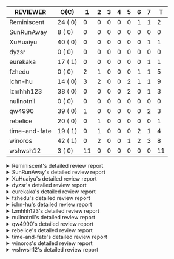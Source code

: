 |   REVIEWER    |  O(C)   | 1  | 2 | 3 | 4 | 5 | 6 | 7 | T  |
|---------------|---------|----|---|---|---|---|---|---|----|
| Reminiscent   | 24 ( 0) |  0 | 0 | 0 | 0 | 0 | 1 | 1 |  2 |
| SunRunAway    |  8 ( 0) |  0 | 0 | 0 | 0 | 0 | 0 | 0 |  0 |
| XuHuaiyu      | 40 ( 0) |  0 | 0 | 0 | 0 | 0 | 0 | 1 |  1 |
| dyzsr         |  0 ( 0) |  0 | 0 | 0 | 0 | 0 | 0 | 0 |  0 |
| eurekaka      | 17 ( 1) |  0 | 0 | 0 | 0 | 0 | 0 | 1 |  1 |
| fzhedu        |  0 ( 0) |  2 | 1 | 0 | 0 | 0 | 1 | 1 |  5 |
| ichn-hu       | 14 ( 0) |  3 | 2 | 0 | 0 | 2 | 1 | 1 |  9 |
| lzmhhh123     | 38 ( 0) |  0 | 0 | 0 | 0 | 2 | 0 | 1 |  3 |
| nullnotnil    |  0 ( 0) |  0 | 0 | 0 | 0 | 0 | 0 | 0 |  0 |
| qw4990        | 39 ( 0) |  1 | 0 | 0 | 0 | 0 | 0 | 2 |  3 |
| rebelice      | 20 ( 0) |  0 | 1 | 0 | 0 | 0 | 0 | 0 |  1 |
| time-and-fate | 19 ( 1) |  0 | 1 | 0 | 0 | 0 | 2 | 1 |  4 |
| winoros       | 42 ( 1) |  0 | 2 | 0 | 0 | 1 | 2 | 3 |  8 |
| wshwsh12      |  3 ( 0) | 11 | 0 | 0 | 0 | 0 | 0 | 0 | 11 |


<details> 
  <summary>Reminiscent's detailed review report</summary> 

## To Be Reviewed

|     REPO     |                                                                          PR                                                                           | C | LASTED |
|--------------|-------------------------------------------------------------------------------------------------------------------------------------------------------|---|--------|
| tidb/26261   | [util/ranger: fix wrong range calculation of prefix index when appending ranges to point ranges (#26066)](https://github.com/pingcap/tidb/pull/26261) |   | 47d22h |
| docs-cn/6948 | [spm: add description for baseline capture filter](https://github.com/pingcap/docs-cn/pull/6948)                                                      |   | 6d18h  |
| tidb/26474   | [planner: fix the unstable unit test TestTableFromMeta (#26463)](https://github.com/pingcap/tidb/pull/26474)                                          |   | 40d16h |
| tidb/26475   | [planner: fix the unstable unit test TestTableFromMeta (#26463)](https://github.com/pingcap/tidb/pull/26475)                                          |   | 40d16h |
| tidb/26476   | [planner: fix the unstable unit test TestTableFromMeta (#26463)](https://github.com/pingcap/tidb/pull/26476)                                          |   | 40d16h |
| tidb/26491   | [planner: fix the unstable test TestOrderedResultModeOnOtherOperators (#26481)](https://github.com/pingcap/tidb/pull/26491)                           |   | 39d23h |
| tidb/26492   | [planner: fix the unstable test TestOrderedResultModeOnOtherOperators (#26481)](https://github.com/pingcap/tidb/pull/26492)                           |   | 39d23h |
| tidb/26493   | [planner: fix the unstable test TestOrderedResultModeOnOtherOperators (#26481)](https://github.com/pingcap/tidb/pull/26493)                           |   | 39d23h |
| tidb/26498   | [planner: fix the unstable unit test `TestAnalyzeIncremental` (#26460)](https://github.com/pingcap/tidb/pull/26498)                                   |   | 39d20h |
| tidb/26499   | [planner: fix the unstable unit test `TestAnalyzeIncremental` (#26460)](https://github.com/pingcap/tidb/pull/26499)                                   |   | 39d20h |
| tidb/26501   | [planner: fix the unstable unit test `TestAnalyzeIncremental` (#26460)](https://github.com/pingcap/tidb/pull/26501)                                   |   | 39d20h |
| tidb/26503   | [planner: fix goroutine leak problem in some unit tests (#26500)](https://github.com/pingcap/tidb/pull/26503)                                         |   | 39d19h |
| tidb/26733   | [statistics: fix the fomula for checking outdated stats (#26728)](https://github.com/pingcap/tidb/pull/26733)                                         |   | 33d11h |
| tidb/26734   | [statistics: fix the fomula for checking outdated stats (#26728)](https://github.com/pingcap/tidb/pull/26734)                                         |   | 33d11h |
| tidb/26735   | [statistics: fix the fomula for checking outdated stats (#26728)](https://github.com/pingcap/tidb/pull/26735)                                         |   | 33d11h |
| tidb/26851   | [planner: fix the unstable test case TestAnalyzeIncremental (#26848)](https://github.com/pingcap/tidb/pull/26851)                                     |   | 28d15h |
| tidb/26852   | [planner: fix the unstable test case TestAnalyzeIncremental (#26848)](https://github.com/pingcap/tidb/pull/26852)                                     |   | 28d15h |
| tidb/26893   | [executor: fix several analyze related unstable tests (#26875)](https://github.com/pingcap/tidb/pull/26893)                                           |   | 27d18h |
| tidb/26911   | [planner: fix the issue that UnionScan returns wrong results in dynamic mode (#26876)](https://github.com/pingcap/tidb/pull/26911)                    |   | 26d23h |
| tidb/26912   | [planner: fix the issue that UnionScan returns wrong results in dynamic mode (#26876)](https://github.com/pingcap/tidb/pull/26912)                    |   | 26d22h |
| tidb/27636   | [planner, expression: avoid exprs with side effects in column pruning and agg pushdown (#27370)](https://github.com/pingcap/tidb/pull/27636)          |   | 4d17h  |
| tidb/27637   | [planner, expression: avoid exprs with side effects in column pruning and agg pushdown (#27370)](https://github.com/pingcap/tidb/pull/27637)          |   | 4d17h  |
| tidb/27638   | [planner, expression: avoid exprs with side effects in column pruning and agg pushdown (#27370)](https://github.com/pingcap/tidb/pull/27638)          |   | 4d17h  |
| tidb/27639   | [planner, expression: avoid exprs with side effects in column pruning and agg pushdown (#27370)](https://github.com/pingcap/tidb/pull/27639)          |   | 4d17h  |


## Reviewed in Last 7 Days

|    REPO    |                                                                 PR                                                                  | C | D |   R    |
|------------|-------------------------------------------------------------------------------------------------------------------------------------|---|---|--------|
| tidb/27370 | [planner, expression: avoid exprs with side effects in column pruning and agg pushdown](https://github.com/pingcap/tidb/pull/27370) |   | 6 | 7d3h   |
| tidb/27161 | [planner: correctly set StatsVersion of tablePlan in copTask](https://github.com/pingcap/tidb/pull/27161)                           |   | 7 | 12d17h |


</details> 


<details> 
  <summary>SunRunAway's detailed review report</summary> 

## To Be Reviewed

|    REPO    |                                                          PR                                                          | C | LASTED  |
|------------|----------------------------------------------------------------------------------------------------------------------|---|---------|
| tidb/19807 | [executor: parallel evaluation for hash aggregate distinct](https://github.com/pingcap/tidb/pull/19807)              |   | 361d11h |
| tidb/21834 | [planner: enhanced index range calculation plan](https://github.com/pingcap/tidb/pull/21834)                         |   | 258d18h |
| tidb/21956 | [planner/preprocessor: disallow into-outfile clause in some place](https://github.com/pingcap/tidb/pull/21956)       |   | 251d23h |
| tidb/25385 | [executor: global kill 32bits (local connID part)](https://github.com/pingcap/tidb/pull/25385)                       |   | 79d10h  |
| tidb/27528 | [executor: make `group_concat` function consider the collation (#27490)](https://github.com/pingcap/tidb/pull/27528) |   | 7d21h   |
| tidb/27529 | [executor: make `group_concat` function consider the collation (#27490)](https://github.com/pingcap/tidb/pull/27529) |   | 7d21h   |
| tidb/27530 | [executor: make `group_concat` function consider the collation (#27490)](https://github.com/pingcap/tidb/pull/27530) |   | 7d21h   |
| tidb/27622 | [sessionctx: Support global variable tidb_replica_read](https://github.com/pingcap/tidb/pull/27622)                  |   | 5d7h    |


## Reviewed in Last 7 Days

| REPO | PR | C | D | R |
|------|----|---|---|---|


</details> 


<details> 
  <summary>XuHuaiyu's detailed review report</summary> 

## To Be Reviewed

|     REPO     |                                                                                          PR                                                                                          | C | LASTED  |
|--------------|--------------------------------------------------------------------------------------------------------------------------------------------------------------------------------------|---|---------|
| docs-cn/5561 | [Add sql optimization-related docs to toc](https://github.com/pingcap/docs-cn/pull/5561)                                                                                             |   | 190d15h |
| docs-cn/6716 | [sysvar: add doc for tidb-restricted-read-only](https://github.com/pingcap/docs-cn/pull/6716)                                                                                        |   | 40d18h  |
| tidb/21401   | [expression: incompatibility with MySQL for ADDTIME()](https://github.com/pingcap/tidb/pull/21401)                                                                                   |   | 274d11h |
| docs-cn/6757 | [Remove two deprecated flags](https://github.com/pingcap/docs-cn/pull/6757)                                                                                                          |   | 33d19h  |
| tidb/26566   | [expression, executor: fix type infer for greatest/leastest(datetime) (#26533)](https://github.com/pingcap/tidb/pull/26566)                                                          |   | 36d17h  |
| tidb/26671   | [expression: Fix wrong charset and collation for case when function (#26663)](https://github.com/pingcap/tidb/pull/26671)                                                            |   | 35d11h  |
| tidb/26672   | [expression: Fix wrong charset and collation for case when function (#26663)](https://github.com/pingcap/tidb/pull/26672)                                                            |   | 35d11h  |
| tidb/26673   | [expression: Fix wrong charset and collation for case when function (#26663)](https://github.com/pingcap/tidb/pull/26673)                                                            |   | 35d10h  |
| tidb/26724   | [expression: fix float64 overflow check in plus/minus real function (#24179)](https://github.com/pingcap/tidb/pull/26724)                                                            |   | 33d19h  |
| tidb/26725   | [expression: fix float64 overflow check in plus/minus real function (#24179)](https://github.com/pingcap/tidb/pull/26725)                                                            |   | 33d19h  |
| tidb/26893   | [executor: fix several analyze related unstable tests (#26875)](https://github.com/pingcap/tidb/pull/26893)                                                                          |   | 27d18h  |
| tidb/26911   | [planner: fix the issue that UnionScan returns wrong results in dynamic mode (#26876)](https://github.com/pingcap/tidb/pull/26911)                                                   |   | 26d23h  |
| tidb/26912   | [planner: fix the issue that UnionScan returns wrong results in dynamic mode (#26876)](https://github.com/pingcap/tidb/pull/26912)                                                   |   | 26d22h  |
| tidb/26925   | [expression: Push down ADDDATE(), DATE_ADD() on String, Real types (#26441)](https://github.com/pingcap/tidb/pull/26925)                                                             |   | 26d18h  |
| tidb/26961   | [expression: Add missing pbcode for functions `InetAton/InetNtoa/Inet6Aton/Inet6Ntoa/IsIPv4/IsIPv4Compat/IsIPv4Mapped/IsIPv6`. (#26939)](https://github.com/pingcap/tidb/pull/26961) |   | 25d18h  |
| tidb/26995   | [expression/expression: add pushdown functions (#26786)](https://github.com/pingcap/tidb/pull/26995)                                                                                 |   | 23d12h  |
| tidb/27080   | [executor: change the time record way of IndexLookUp executor](https://github.com/pingcap/tidb/pull/27080)                                                                           |   | 21d15h  |
| tidb/27110   | [executor: fix unexpected behavior when casting invalid string to date (#26784)](https://github.com/pingcap/tidb/pull/27110)                                                         |   | 20d18h  |
| tidb/27112   | [executor: fix unexpected behavior when casting invalid string to date (#26784)](https://github.com/pingcap/tidb/pull/27112)                                                         |   | 20d18h  |
| tidb/27195   | [expression: do not derive filters containing null sensitive functions from outer join (#27067)](https://github.com/pingcap/tidb/pull/27195)                                         |   | 18d19h  |
| tidb/27258   | [planner: fix wrong selection push down when having above agg (#27021)](https://github.com/pingcap/tidb/pull/27258)                                                                  |   | 15d13h  |
| tidb/27282   | [planner: add missing column for Apply convert to Join (#27246)](https://github.com/pingcap/tidb/pull/27282)                                                                         |   | 14d22h  |
| tidb/27283   | [planner: add missing column for Apply convert to Join (#27246)](https://github.com/pingcap/tidb/pull/27283)                                                                         |   | 14d22h  |
| tidb/27284   | [planner: add missing column for Apply convert to Join (#27246)](https://github.com/pingcap/tidb/pull/27284)                                                                         |   | 14d22h  |
| tidb/27293   | [planner: generate tableDual when partition pruning failed (#26894)](https://github.com/pingcap/tidb/pull/27293)                                                                     |   | 14d19h  |
| tidb/27315   | [go.mod: update parser to fix the parse error for subquery (#25647)](https://github.com/pingcap/tidb/pull/27315)                                                                     |   | 14d13h  |
| tidb/27368   | [expression: fix extract bug when argument is a negative duration (#27318)](https://github.com/pingcap/tidb/pull/27368)                                                              |   | 12d20h  |
| tidb/27378   | [distsql: fix goroutine/memory leak for streaming when query is cancelled (#27354)](https://github.com/pingcap/tidb/pull/27378)                                                      |   | 12d18h  |
| tidb/27379   | [distsql: fix goroutine/memory leak for streaming when query is cancelled (#27354)](https://github.com/pingcap/tidb/pull/27379)                                                      |   | 12d18h  |
| tidb/27380   | [distsql: fix goroutine/memory leak for streaming when query is cancelled (#27354)](https://github.com/pingcap/tidb/pull/27380)                                                      |   | 12d18h  |
| tidb/27403   | [expression: round function for int should use round half up rule](https://github.com/pingcap/tidb/pull/27403)                                                                       |   | 12d11h  |
| tidb/27417   | [expression: Fix wrong way to check for overflow (#27122)](https://github.com/pingcap/tidb/pull/27417)                                                                               |   | 11d21h  |
| tidb/27499   | [executor: calling child.Open() after initialization for HashJoin](https://github.com/pingcap/tidb/pull/27499)                                                                       |   | 8d18h   |
| tidb/27528   | [executor: make `group_concat` function consider the collation (#27490)](https://github.com/pingcap/tidb/pull/27528)                                                                 |   | 7d21h   |
| tidb/27529   | [executor: make `group_concat` function consider the collation (#27490)](https://github.com/pingcap/tidb/pull/27529)                                                                 |   | 7d21h   |
| tidb/27530   | [executor: make `group_concat` function consider the collation (#27490)](https://github.com/pingcap/tidb/pull/27530)                                                                 |   | 7d21h   |
| tidb/27548   | [planner: fix expression rewrite makes between expr infers wrong collation. (#27254)](https://github.com/pingcap/tidb/pull/27548)                                                    |   | 7d15h   |
| tidb/27549   | [planner: fix expression rewrite makes between expr infers wrong collation. (#27254)](https://github.com/pingcap/tidb/pull/27549)                                                    |   | 7d15h   |
| tidb/27550   | [planner: fix expression rewrite makes between expr infers wrong collation. (#27254)](https://github.com/pingcap/tidb/pull/27550)                                                    |   | 7d15h   |
| tidb/27631   | [util: fix wrong convert from string to enum (#27629)](https://github.com/pingcap/tidb/pull/27631)                                                                                   |   | 4d22h   |


## Reviewed in Last 7 Days

|    REPO    |                                                        PR                                                         | C | D |   R    |
|------------|-------------------------------------------------------------------------------------------------------------------|---|---|--------|
| tidb/23373 | [executor: fix get var expr when session var is hex literal (#23241)](https://github.com/pingcap/tidb/pull/23373) |   | 7 | 161d2h |


</details> 


<details> 
  <summary>dyzsr's detailed review report</summary> 

## To Be Reviewed

| REPO | PR | C | LASTED |
|------|----|---|--------|


## Reviewed in Last 7 Days

| REPO | PR | C | D | R |
|------|----|---|---|---|


</details> 


<details> 
  <summary>eurekaka's detailed review report</summary> 

## To Be Reviewed

|    REPO    |                                                                         PR                                                                         | C | LASTED  |
|------------|----------------------------------------------------------------------------------------------------------------------------------------------------|---|---------|
| tidb/22416 | [core: fix subQuery at projection in only_full_group](https://github.com/pingcap/tidb/pull/22416)                                                  | Y | 227d11h |
| tidb/23316 | [planner: Fix rebuild range for prepared plan](https://github.com/pingcap/tidb/pull/23316)                                                         |   | 169d17h |
| tidb/24061 | [statistics: fix some potential panic in statistics (#23988)](https://github.com/pingcap/tidb/pull/24061)                                          |   | 138d13h |
| tidb/24556 | [planner: add MergeAdjacentWindow rule for cascades](https://github.com/pingcap/tidb/pull/24556)                                                   |   | 112d10h |
| tidb/25845 | [planner,executor: fix 'select ...(join on partition table) for update' panic (#21148)](https://github.com/pingcap/tidb/pull/25845)                |   | 62d19h  |
| tidb/26098 | [executor, planner: add support for SQL_CALC_FOUND_ROWS](https://github.com/pingcap/tidb/pull/26098)                                               |   | 52d23h  |
| tidb/26658 | [planner: fix CTE bug when MergeJoin is used (#25514)](https://github.com/pingcap/tidb/pull/26658)                                                 |   | 35d16h  |
| tidb/26734 | [statistics: fix the fomula for checking outdated stats (#26728)](https://github.com/pingcap/tidb/pull/26734)                                      |   | 33d11h  |
| tidb/27099 | [planner: support expression index for view](https://github.com/pingcap/tidb/pull/27099)                                                           |   | 20d19h  |
| tidb/27299 | [statistics: fix "data too long" error when dumping stats from table with new collation data (#27033)](https://github.com/pingcap/tidb/pull/27299) |   | 14d18h  |
| tidb/27300 | [statistics: fix "data too long" error when dumping stats from table with new collation data (#27033)](https://github.com/pingcap/tidb/pull/27300) |   | 14d18h  |
| tidb/27301 | [statistics: fix "data too long" error when dumping stats from table with new collation data (#27033)](https://github.com/pingcap/tidb/pull/27301) |   | 14d18h  |
| tidb/27302 | [statistics: fix "data too long" error when dumping stats from table with new collation data (#27033)](https://github.com/pingcap/tidb/pull/27302) |   | 14d18h  |
| tidb/27308 | [statistics: fix a error check to prevent nil dereference (#27295)](https://github.com/pingcap/tidb/pull/27308)                                    |   | 14d17h  |
| tidb/27548 | [planner: fix expression rewrite makes between expr infers wrong collation. (#27254)](https://github.com/pingcap/tidb/pull/27548)                  |   | 7d15h   |
| tidb/27549 | [planner: fix expression rewrite makes between expr infers wrong collation. (#27254)](https://github.com/pingcap/tidb/pull/27549)                  |   | 7d15h   |
| tidb/27550 | [planner: fix expression rewrite makes between expr infers wrong collation. (#27254)](https://github.com/pingcap/tidb/pull/27550)                  |   | 7d15h   |


## Reviewed in Last 7 Days

|   REPO    |                                        PR                                        | C | D | R  |
|-----------|----------------------------------------------------------------------------------|---|---|----|
| docs/6248 | [fix typo for sql-plan-management.md](https://github.com/pingcap/docs/pull/6248) |   | 7 | 0h |


</details> 


<details> 
  <summary>fzhedu's detailed review report</summary> 

## To Be Reviewed

| REPO | PR | C | LASTED |
|------|----|---|--------|


## Reviewed in Last 7 Days

|    REPO    |                                                       PR                                                       | C | D |  R  |
|------------|----------------------------------------------------------------------------------------------------------------|---|---|-----|
| tics/2812  | [optimize remote read by push filter to remote node](https://github.com/pingcap/tics/pull/2812)                |   | 1 | 7h  |
| tidb/27680 | [copr: remove unused code of examining join and exchange receiver](https://github.com/pingcap/tidb/pull/27680) |   | 1 | 19h |
| tipb/238   | [add a way to enforce encode_type in DAGRequest](https://github.com/pingcap/tipb/pull/238)                     |   | 2 | 0h  |
| tidb/27599 | [ddl: stable tests for expression index.](https://github.com/pingcap/tidb/pull/27599)                          |   | 6 | 3h  |
| tics/2759  | [fix bug that SharedQueryBlockInputStream may loss block randomly](https://github.com/pingcap/tics/pull/2759)  |   | 7 | 0h  |


</details> 


<details> 
  <summary>ichn-hu's detailed review report</summary> 

## To Be Reviewed

|    REPO    |                                                           PR                                                           | C | LASTED  |
|------------|------------------------------------------------------------------------------------------------------------------------|---|---------|
| tidb/20903 | [planner: fix confused and unnecessary double-projection in plans.](https://github.com/pingcap/tidb/pull/20903)        |   | 298d17h |
| tidb/22631 | [executor: refine window processor](https://github.com/pingcap/tidb/pull/22631)                                        |   | 212d23h |
| tidb/26000 | [expression: fix incompatible last_day func behavior in sql mode (#25953)](https://github.com/pingcap/tidb/pull/26000) |   | 56d15h  |
| tidb/27119 | [executor: fix json_objectagg() on varbinary type](https://github.com/pingcap/tidb/pull/27119)                         |   | 20d16h  |
| tidb/27403 | [expression: round function for int should use round half up rule](https://github.com/pingcap/tidb/pull/27403)         |   | 12d11h  |
| tidb/27419 | [expression: Fix wrong way to check for overflow (#27122)](https://github.com/pingcap/tidb/pull/27419)                 |   | 11d21h  |
| tidb/27451 | [expression: fix wrong result for date add sub (#27244)](https://github.com/pingcap/tidb/pull/27451)                   |   | 11d16h  |
| tidb/27452 | [expression: fix wrong result for date add sub (#27244)](https://github.com/pingcap/tidb/pull/27452)                   |   | 11d16h  |
| tidb/27453 | [expression: fix wrong result for date add sub (#27244)](https://github.com/pingcap/tidb/pull/27453)                   |   | 11d16h  |
| tidb/27454 | [expression: fix wrong result for date add sub (#27244)](https://github.com/pingcap/tidb/pull/27454)                   |   | 11d16h  |
| tidb/27528 | [executor: make `group_concat` function consider the collation (#27490)](https://github.com/pingcap/tidb/pull/27528)   |   | 7d21h   |
| tidb/27529 | [executor: make `group_concat` function consider the collation (#27490)](https://github.com/pingcap/tidb/pull/27529)   |   | 7d21h   |
| tidb/27530 | [executor: make `group_concat` function consider the collation (#27490)](https://github.com/pingcap/tidb/pull/27530)   |   | 7d21h   |
| tidb/27631 | [util: fix wrong convert from string to enum (#27629)](https://github.com/pingcap/tidb/pull/27631)                     |   | 4d22h   |


## Reviewed in Last 7 Days

|    REPO    |                                                    PR                                                     | C | D |   R    |
|------------|-----------------------------------------------------------------------------------------------------------|---|---|--------|
| tidb/27418 | [expression: Fix wrong way to check for overflow (#27122)](https://github.com/pingcap/tidb/pull/27418)    |   | 1 | 11d8h  |
| tidb/27417 | [expression: Fix wrong way to check for overflow (#27122)](https://github.com/pingcap/tidb/pull/27417)    |   | 1 | 11d8h  |
| tidb/27416 | [expression: Fix wrong way to check for overflow (#27122)](https://github.com/pingcap/tidb/pull/27416)    |   | 1 | 11d8h  |
| tidb/27640 | [session: add a benchmark test for issue 27633](https://github.com/pingcap/tidb/pull/27640)               |   | 2 | 2d19h  |
| tidb/24778 | [expression: Push down group concat to TiFlash](https://github.com/pingcap/tidb/pull/24778)               |   | 2 | 102d2h |
| tidb/27632 | [util: fix wrong convert from string to enum (#27629)](https://github.com/pingcap/tidb/pull/27632)        |   | 5 | 0h     |
| tidb/27629 | [util: fix wrong convert from string to enum](https://github.com/pingcap/tidb/pull/27629)                 |   | 5 | 0h     |
| tidb/27606 | [planner: rename BuildLogicalPlan to BuildLogicalPlanForTest](https://github.com/pingcap/tidb/pull/27606) |   | 6 | 1h     |
| tidb/27569 | [unistore: remove an unused interface](https://github.com/pingcap/tidb/pull/27569)                        |   | 7 | 0h     |


</details> 


<details> 
  <summary>lzmhhh123's detailed review report</summary> 

## To Be Reviewed

|    REPO    |                                                                                          PR                                                                                          | C | LASTED  |
|------------|--------------------------------------------------------------------------------------------------------------------------------------------------------------------------------------|---|---------|
| tidb/22631 | [executor: refine window processor](https://github.com/pingcap/tidb/pull/22631)                                                                                                      |   | 212d23h |
| tikv/10616 | [copr: fix Max/Min bug when comparing signed and unsigned int64 (#10167)](https://github.com/tikv/tikv/pull/10616)                                                                   |   | 39d21h  |
| tidb/26005 | [expression: fix cast string like '.1a1' to decimal has no warnings information](https://github.com/pingcap/tidb/pull/26005)                                                         |   | 56d13h  |
| tikv/10617 | [copr: fix Max/Min bug when comparing signed and unsigned int64 (#10167)](https://github.com/tikv/tikv/pull/10617)                                                                   |   | 39d21h  |
| tidb/26152 | [types: year function can't handle some date string](https://github.com/pingcap/tidb/pull/26152)                                                                                     |   | 50d14h  |
| tidb/26343 | [metrics: fix copr-cache metrics (#26339)](https://github.com/pingcap/tidb/pull/26343)                                                                                               |   | 43d17h  |
| tidb/26455 | [util: fix range building for binary literal (#23699)](https://github.com/pingcap/tidb/pull/26455)                                                                                   |   | 40d20h  |
| tidb/26501 | [planner: fix the unstable unit test `TestAnalyzeIncremental` (#26460)](https://github.com/pingcap/tidb/pull/26501)                                                                  |   | 39d20h  |
| tidb/26673 | [expression: Fix wrong charset and collation for case when function (#26663)](https://github.com/pingcap/tidb/pull/26673)                                                            |   | 35d10h  |
| tidb/26724 | [expression: fix float64 overflow check in plus/minus real function (#24179)](https://github.com/pingcap/tidb/pull/26724)                                                            |   | 33d19h  |
| tidb/26725 | [expression: fix float64 overflow check in plus/minus real function (#24179)](https://github.com/pingcap/tidb/pull/26725)                                                            |   | 33d19h  |
| tidb/26735 | [statistics: fix the fomula for checking outdated stats (#26728)](https://github.com/pingcap/tidb/pull/26735)                                                                        |   | 33d11h  |
| tidb/26852 | [planner: fix the unstable test case TestAnalyzeIncremental (#26848)](https://github.com/pingcap/tidb/pull/26852)                                                                    |   | 28d15h  |
| tidb/26904 | [executor: make NO_ZERO_IN_DATE affect the default values (#26828)](https://github.com/pingcap/tidb/pull/26904)                                                                      |   | 27d6h   |
| tidb/26918 | [expression: Support mathematical functions pushdown to tiflash (#25596)](https://github.com/pingcap/tidb/pull/26918)                                                                |   | 26d19h  |
| tidb/26919 | [expression: Support mathematical functions pushdown to tiflash (#25596)](https://github.com/pingcap/tidb/pull/26919)                                                                |   | 26d19h  |
| tidb/26924 | [expression: Push down ADDDATE(), DATE_ADD() on String, Real types (#26441)](https://github.com/pingcap/tidb/pull/26924)                                                             |   | 26d18h  |
| tidb/26960 | [expression: Add missing pbcode for functions `InetAton/InetNtoa/Inet6Aton/Inet6Ntoa/IsIPv4/IsIPv4Compat/IsIPv4Mapped/IsIPv6`. (#26939)](https://github.com/pingcap/tidb/pull/26960) |   | 25d18h  |
| tidb/26967 | [planner: add missing distinct flag for Apply convert to join (#26959)](https://github.com/pingcap/tidb/pull/26967)                                                                  |   | 25d16h  |
| tidb/26968 | [planner: add missing distinct flag for Apply convert to join (#26959)](https://github.com/pingcap/tidb/pull/26968)                                                                  |   | 25d16h  |
| tidb/26969 | [planner: add missing distinct flag for Apply convert to join (#26959)](https://github.com/pingcap/tidb/pull/26969)                                                                  |   | 25d16h  |
| tidb/27062 | [planner: fix bug when unfolding wildcard in view definiton (#25226)](https://github.com/pingcap/tidb/pull/27062)                                                                    |   | 21d19h  |
| tidb/27063 | [planner: fix bug when unfolding wildcard in view definiton (#25226)](https://github.com/pingcap/tidb/pull/27063)                                                                    |   | 21d19h  |
| tidb/27110 | [executor: fix unexpected behavior when casting invalid string to date (#26784)](https://github.com/pingcap/tidb/pull/27110)                                                         |   | 20d18h  |
| tidb/27212 | [planner: fix wrong charset about union result of date type and int](https://github.com/pingcap/tidb/pull/27212)                                                                     |   | 18d14h  |
| tidb/27258 | [planner: fix wrong selection push down when having above agg (#27021)](https://github.com/pingcap/tidb/pull/27258)                                                                  |   | 15d13h  |
| tidb/27282 | [planner: add missing column for Apply convert to Join (#27246)](https://github.com/pingcap/tidb/pull/27282)                                                                         |   | 14d22h  |
| tidb/27283 | [planner: add missing column for Apply convert to Join (#27246)](https://github.com/pingcap/tidb/pull/27283)                                                                         |   | 14d22h  |
| tidb/27284 | [planner: add missing column for Apply convert to Join (#27246)](https://github.com/pingcap/tidb/pull/27284)                                                                         |   | 14d22h  |
| tidb/27301 | [statistics: fix "data too long" error when dumping stats from table with new collation data (#27033)](https://github.com/pingcap/tidb/pull/27301)                                   |   | 14d18h  |
| tidb/27316 | [go.mod: update parser to fix the parse error for subquery (#25647)](https://github.com/pingcap/tidb/pull/27316)                                                                     |   | 14d13h  |
| tidb/27367 | [expression: fix extract bug when argument is a negative duration (#27318)](https://github.com/pingcap/tidb/pull/27367)                                                              |   | 12d20h  |
| tidb/27412 | [planner: fix tablesample 'order by' clause from partitioned table (#27383)](https://github.com/pingcap/tidb/pull/27412)                                                             |   | 11d22h  |
| tidb/27453 | [expression: fix wrong result for date add sub (#27244)](https://github.com/pingcap/tidb/pull/27453)                                                                                 |   | 11d16h  |
| tidb/27528 | [executor: make `group_concat` function consider the collation (#27490)](https://github.com/pingcap/tidb/pull/27528)                                                                 |   | 7d21h   |
| tidb/27549 | [planner: fix expression rewrite makes between expr infers wrong collation. (#27254)](https://github.com/pingcap/tidb/pull/27549)                                                    |   | 7d15h   |
| tidb/27611 | [types: fix incorrect return type about if function when argument type contains bit](https://github.com/pingcap/tidb/pull/27611)                                                     |   | 5d14h   |
| tidb/27631 | [util: fix wrong convert from string to enum (#27629)](https://github.com/pingcap/tidb/pull/27631)                                                                                   |   | 4d22h   |


## Reviewed in Last 7 Days

|    REPO    |                                                        PR                                                         | C | D |   R    |
|------------|-------------------------------------------------------------------------------------------------------------------|---|---|--------|
| tidb/27632 | [util: fix wrong convert from string to enum (#27629)](https://github.com/pingcap/tidb/pull/27632)                |   | 5 | 0h     |
| tidb/27629 | [util: fix wrong convert from string to enum](https://github.com/pingcap/tidb/pull/27629)                         |   | 5 | 0h     |
| tidb/23373 | [executor: fix get var expr when session var is hex literal (#23241)](https://github.com/pingcap/tidb/pull/23373) |   | 7 | 161d2h |


</details> 


<details> 
  <summary>nullnotnil's detailed review report</summary> 

## To Be Reviewed

| REPO | PR | C | LASTED |
|------|----|---|--------|


## Reviewed in Last 7 Days

| REPO | PR | C | D | R |
|------|----|---|---|---|


</details> 


<details> 
  <summary>qw4990's detailed review report</summary> 

## To Be Reviewed

|     REPO     |                                                                          PR                                                                           | C | LASTED  |
|--------------|-------------------------------------------------------------------------------------------------------------------------------------------------------|---|---------|
| tidb/21018   | [planner: don't push down null sensitive join conditions (#19620)](https://github.com/pingcap/tidb/pull/21018)                                        |   | 292d17h |
| docs-cn/5561 | [Add sql optimization-related docs to toc](https://github.com/pingcap/docs-cn/pull/5561)                                                              |   | 190d15h |
| tidb/23590   | [planner, table: optimize the list partition pruner for range query](https://github.com/pingcap/tidb/pull/23590)                                      |   | 158d16h |
| tidb/25845   | [planner,executor: fix 'select ...(join on partition table) for update' panic (#21148)](https://github.com/pingcap/tidb/pull/25845)                   |   | 62d19h  |
| tidb/26261   | [util/ranger: fix wrong range calculation of prefix index when appending ranges to point ranges (#26066)](https://github.com/pingcap/tidb/pull/26261) |   | 47d22h  |
| tidb/26323   | [planner: use multi-layer projections for subquery selection (#8190)](https://github.com/pingcap/tidb/pull/26323)                                     |   | 44d6h   |
| tidb/26493   | [planner: fix the unstable test TestOrderedResultModeOnOtherOperators (#26481)](https://github.com/pingcap/tidb/pull/26493)                           |   | 39d23h  |
| tidb/26499   | [planner: fix the unstable unit test `TestAnalyzeIncremental` (#26460)](https://github.com/pingcap/tidb/pull/26499)                                   |   | 39d20h  |
| tidb/26563   | [planner/core: fix a panic when select for update on join partition table with normal table (#26373)](https://github.com/pingcap/tidb/pull/26563)     |   | 36d17h  |
| tidb/26631   | [executor: fix table id to partition id mapping in select lock executor (#26380)](https://github.com/pingcap/tidb/pull/26631)                         |   | 35d21h  |
| tidb/26658   | [planner: fix CTE bug when MergeJoin is used (#25514)](https://github.com/pingcap/tidb/pull/26658)                                                    |   | 35d16h  |
| tidb/26672   | [expression: Fix wrong charset and collation for case when function (#26663)](https://github.com/pingcap/tidb/pull/26672)                             |   | 35d11h  |
| tidb/26702   | [variable, ddl: allow auto inc columns in generated columns and expression indexes (#23940)](https://github.com/pingcap/tidb/pull/26702)              |   | 34d17h  |
| tidb/26851   | [planner: fix the unstable test case TestAnalyzeIncremental (#26848)](https://github.com/pingcap/tidb/pull/26851)                                     |   | 28d15h  |
| tidb/26893   | [executor: fix several analyze related unstable tests (#26875)](https://github.com/pingcap/tidb/pull/26893)                                           |   | 27d18h  |
| tidb/26903   | [executor: make NO_ZERO_IN_DATE affect the default values (#26828)](https://github.com/pingcap/tidb/pull/26903)                                       |   | 27d7h   |
| tidb/26919   | [expression: Support mathematical functions pushdown to tiflash (#25596)](https://github.com/pingcap/tidb/pull/26919)                                 |   | 26d19h  |
| tidb/26927   | [expression: support date function pushed down to tiflash (#26640)](https://github.com/pingcap/tidb/pull/26927)                                       |   | 26d18h  |
| tidb/26969   | [planner: add missing distinct flag for Apply convert to join (#26959)](https://github.com/pingcap/tidb/pull/26969)                                   |   | 25d16h  |
| tidb/27006   | [excutor: fix the date precision of builtinCastDurationAsStringSig.vecEvalString (#23332)](https://github.com/pingcap/tidb/pull/27006)                |   | 23d0h   |
| tidb/27053   | [Revert "ddl: fix create partition table error under NO_UNSIGNED_SUBTRACTION" (#26935)](https://github.com/pingcap/tidb/pull/27053)                   |   | 21d22h  |
| tidb/27062   | [planner: fix bug when unfolding wildcard in view definiton (#25226)](https://github.com/pingcap/tidb/pull/27062)                                     |   | 21d19h  |
| tidb/27063   | [planner: fix bug when unfolding wildcard in view definiton (#25226)](https://github.com/pingcap/tidb/pull/27063)                                     |   | 21d19h  |
| tidb/27100   | [Revert "ddl: fix create partition table error under NO_UNSIGNED_SUBTRACTION" (#26935)](https://github.com/pingcap/tidb/pull/27100)                   |   | 20d19h  |
| tidb/27260   | [planner: do not merge the generated column stats to global stats (#27256)](https://github.com/pingcap/tidb/pull/27260)                               |   | 15d12h  |
| tidb/27293   | [planner: generate tableDual when partition pruning failed (#26894)](https://github.com/pingcap/tidb/pull/27293)                                      |   | 14d19h  |
| tidb/27300   | [statistics: fix "data too long" error when dumping stats from table with new collation data (#27033)](https://github.com/pingcap/tidb/pull/27300)    |   | 14d18h  |
| tidb/27305   | [statistics: fix a error check to prevent nil dereference (#27295)](https://github.com/pingcap/tidb/pull/27305)                                       |   | 14d17h  |
| tidb/27306   | [statistics: fix a error check to prevent nil dereference (#27295)](https://github.com/pingcap/tidb/pull/27306)                                       |   | 14d17h  |
| tidb/27308   | [statistics: fix a error check to prevent nil dereference (#27295)](https://github.com/pingcap/tidb/pull/27308)                                       |   | 14d17h  |
| tidb/27315   | [go.mod: update parser to fix the parse error for subquery (#25647)](https://github.com/pingcap/tidb/pull/27315)                                      |   | 14d13h  |
| tidb/27316   | [go.mod: update parser to fix the parse error for subquery (#25647)](https://github.com/pingcap/tidb/pull/27316)                                      |   | 14d13h  |
| tidb/27319   | [ddl: fix `DROP [GLOBAL] TEMPORARY TABLE IF EXISTS` returns error when table not exist (#27287)](https://github.com/pingcap/tidb/pull/27319)          |   | 14d12h  |
| tidb/27380   | [distsql: fix goroutine/memory leak for streaming when query is cancelled (#27354)](https://github.com/pingcap/tidb/pull/27380)                       |   | 12d18h  |
| tidb/27411   | [planner: fix tablesample 'order by' clause from partitioned table (#27383)](https://github.com/pingcap/tidb/pull/27411)                              |   | 11d22h  |
| tidb/27412   | [planner: fix tablesample 'order by' clause from partitioned table (#27383)](https://github.com/pingcap/tidb/pull/27412)                              |   | 11d22h  |
| tidb/27452   | [expression: fix wrong result for date add sub (#27244)](https://github.com/pingcap/tidb/pull/27452)                                                  |   | 11d16h  |
| tidb/27548   | [planner: fix expression rewrite makes between expr infers wrong collation. (#27254)](https://github.com/pingcap/tidb/pull/27548)                     |   | 7d15h   |
| tidb/27637   | [planner, expression: avoid exprs with side effects in column pruning and agg pushdown (#27370)](https://github.com/pingcap/tidb/pull/27637)          |   | 4d17h   |


## Reviewed in Last 7 Days

|     REPO     |                                                            PR                                                             | C | D |  R   |
|--------------|---------------------------------------------------------------------------------------------------------------------------|---|---|------|
| tidb/27625   | [[logutil]: Fix `MaxDays` and `MaxBackups` not working for slow-query-logger](https://github.com/pingcap/tidb/pull/27625) |   | 1 | 4d8h |
| tidb/27584   | [planner: make sure limit outputs no more columns than its child (#25345)](https://github.com/pingcap/tidb/pull/27584)    |   | 7 | 0h   |
| docs-cn/6943 | [fix typo for SPM](https://github.com/pingcap/docs-cn/pull/6943)                                                          |   | 7 | 0h   |


</details> 


<details> 
  <summary>rebelice's detailed review report</summary> 

## To Be Reviewed

|     REPO     |                                                                      PR                                                                      | C | LASTED  |
|--------------|----------------------------------------------------------------------------------------------------------------------------------------------|---|---------|
| docs/5185    | [sql-statements, information-schema: add `END_TIME` field for table `ANALYZE_STATUS`](https://github.com/pingcap/docs/pull/5185)             |   | 152d17h |
| docs-cn/5916 | [sql-statements, information-schema: add `END_TIME` field for table `ANALYZE_STATUS`](https://github.com/pingcap/docs-cn/pull/5916)          |   | 152d17h |
| tidb/24033   | [statistics: fix some unstable tests in global stats (#23502)](https://github.com/pingcap/tidb/pull/24033)                                   |   | 139d9h  |
| tidb/24374   | [planner: filter conflict read_from_storage hints (#24313)](https://github.com/pingcap/tidb/pull/24374)                                      |   | 124d19h |
| tidb/24669   | [planner: fix "order by + num " can use a column not in select fields](https://github.com/pingcap/tidb/pull/24669)                           |   | 109d16h |
| tidb/26474   | [planner: fix the unstable unit test TestTableFromMeta (#26463)](https://github.com/pingcap/tidb/pull/26474)                                 |   | 40d16h  |
| tidb/26475   | [planner: fix the unstable unit test TestTableFromMeta (#26463)](https://github.com/pingcap/tidb/pull/26475)                                 |   | 40d16h  |
| tidb/26476   | [planner: fix the unstable unit test TestTableFromMeta (#26463)](https://github.com/pingcap/tidb/pull/26476)                                 |   | 40d16h  |
| tidb/26491   | [planner: fix the unstable test TestOrderedResultModeOnOtherOperators (#26481)](https://github.com/pingcap/tidb/pull/26491)                  |   | 39d23h  |
| tidb/26492   | [planner: fix the unstable test TestOrderedResultModeOnOtherOperators (#26481)](https://github.com/pingcap/tidb/pull/26492)                  |   | 39d23h  |
| tidb/26493   | [planner: fix the unstable test TestOrderedResultModeOnOtherOperators (#26481)](https://github.com/pingcap/tidb/pull/26493)                  |   | 39d23h  |
| tidb/26498   | [planner: fix the unstable unit test `TestAnalyzeIncremental` (#26460)](https://github.com/pingcap/tidb/pull/26498)                          |   | 39d20h  |
| tidb/26499   | [planner: fix the unstable unit test `TestAnalyzeIncremental` (#26460)](https://github.com/pingcap/tidb/pull/26499)                          |   | 39d20h  |
| tidb/26501   | [planner: fix the unstable unit test `TestAnalyzeIncremental` (#26460)](https://github.com/pingcap/tidb/pull/26501)                          |   | 39d20h  |
| tidb/26505   | [planner: fix goroutine leak problem in some unit tests (#26500)](https://github.com/pingcap/tidb/pull/26505)                                |   | 39d19h  |
| tidb/26851   | [planner: fix the unstable test case TestAnalyzeIncremental (#26848)](https://github.com/pingcap/tidb/pull/26851)                            |   | 28d15h  |
| tidb/26852   | [planner: fix the unstable test case TestAnalyzeIncremental (#26848)](https://github.com/pingcap/tidb/pull/26852)                            |   | 28d15h  |
| tidb/26911   | [planner: fix the issue that UnionScan returns wrong results in dynamic mode (#26876)](https://github.com/pingcap/tidb/pull/26911)           |   | 26d23h  |
| tidb/26912   | [planner: fix the issue that UnionScan returns wrong results in dynamic mode (#26876)](https://github.com/pingcap/tidb/pull/26912)           |   | 26d22h  |
| tidb/27638   | [planner, expression: avoid exprs with side effects in column pruning and agg pushdown (#27370)](https://github.com/pingcap/tidb/pull/27638) |   | 4d17h   |


## Reviewed in Last 7 Days

|    REPO    |                                             PR                                              | C | D |   R    |
|------------|---------------------------------------------------------------------------------------------|---|---|--------|
| tidb/24778 | [expression: Push down group concat to TiFlash](https://github.com/pingcap/tidb/pull/24778) |   | 2 | 102d2h |


</details> 


<details> 
  <summary>time-and-fate's detailed review report</summary> 

## To Be Reviewed

|    REPO    |                                                                      PR                                                                       | C | LASTED  |
|------------|-----------------------------------------------------------------------------------------------------------------------------------------------|---|---------|
| tidb/22416 | [core: fix subQuery at projection in only_full_group](https://github.com/pingcap/tidb/pull/22416)                                             | Y | 227d11h |
| tidb/24374 | [planner: filter conflict read_from_storage hints (#24313)](https://github.com/pingcap/tidb/pull/24374)                                       |   | 124d19h |
| tidb/24539 | [statistics: dump FMSketch to KV only for partition table with dynamic prune mode (#24453)](https://github.com/pingcap/tidb/pull/24539)       |   | 112d21h |
| tidb/25390 | [planner/core: fix `isTableAliasDuplicate`, use `schema.name` as key when table has a alias name](https://github.com/pingcap/tidb/pull/25390) |   | 78d19h  |
| tidb/26474 | [planner: fix the unstable unit test TestTableFromMeta (#26463)](https://github.com/pingcap/tidb/pull/26474)                                  |   | 40d16h  |
| tidb/26475 | [planner: fix the unstable unit test TestTableFromMeta (#26463)](https://github.com/pingcap/tidb/pull/26475)                                  |   | 40d16h  |
| tidb/26476 | [planner: fix the unstable unit test TestTableFromMeta (#26463)](https://github.com/pingcap/tidb/pull/26476)                                  |   | 40d16h  |
| tidb/26498 | [planner: fix the unstable unit test `TestAnalyzeIncremental` (#26460)](https://github.com/pingcap/tidb/pull/26498)                           |   | 39d20h  |
| tidb/26499 | [planner: fix the unstable unit test `TestAnalyzeIncremental` (#26460)](https://github.com/pingcap/tidb/pull/26499)                           |   | 39d20h  |
| tidb/26501 | [planner: fix the unstable unit test `TestAnalyzeIncremental` (#26460)](https://github.com/pingcap/tidb/pull/26501)                           |   | 39d20h  |
| tidb/26506 | [planner: fix goroutine leak problem in some unit tests (#26500)](https://github.com/pingcap/tidb/pull/26506)                                 |   | 39d19h  |
| tidb/26661 | [planner: only build the same CTE once (#26454)](https://github.com/pingcap/tidb/pull/26661)                                                  |   | 35d15h  |
| tidb/26851 | [planner: fix the unstable test case TestAnalyzeIncremental (#26848)](https://github.com/pingcap/tidb/pull/26851)                             |   | 28d15h  |
| tidb/26852 | [planner: fix the unstable test case TestAnalyzeIncremental (#26848)](https://github.com/pingcap/tidb/pull/26852)                             |   | 28d15h  |
| tidb/26897 | [store/copr: use a ttl duration to protect a new recovered tiflash nod…](https://github.com/pingcap/tidb/pull/26897)                          |   | 27d16h  |
| tidb/27193 | [expression: do not derive filters containing null sensitive functions from outer join (#27067)](https://github.com/pingcap/tidb/pull/27193)  |   | 18d19h  |
| tidb/27195 | [expression: do not derive filters containing null sensitive functions from outer join (#27067)](https://github.com/pingcap/tidb/pull/27195)  |   | 18d19h  |
| tidb/27260 | [planner: do not merge the generated column stats to global stats (#27256)](https://github.com/pingcap/tidb/pull/27260)                       |   | 15d12h  |
| tidb/27284 | [planner: add missing column for Apply convert to Join (#27246)](https://github.com/pingcap/tidb/pull/27284)                                  |   | 14d22h  |


## Reviewed in Last 7 Days

|     REPO     |                                            PR                                            | C | D |   R    |
|--------------|------------------------------------------------------------------------------------------|---|---|--------|
| tidb/27123   | [planner: refine prefer-range-scan behavior](https://github.com/pingcap/tidb/pull/27123) |   | 2 | 18d22h |
| docs/6237    | [add TiDB 5.2.0 release note](https://github.com/pingcap/docs/pull/6237)                 |   | 6 | 1d20h  |
| docs-cn/6864 | [add TiDB 5.2.0 release note](https://github.com/pingcap/docs-cn/pull/6864)              |   | 6 | 10d9h  |
| tikv/10817   | [coprocessor: tag analyze requests correctly](https://github.com/tikv/tikv/pull/10817)   |   | 7 | 1h     |


</details> 


<details> 
  <summary>winoros's detailed review report</summary> 

## To Be Reviewed

|     REPO     |                                                                          PR                                                                           | C | LASTED  |
|--------------|-------------------------------------------------------------------------------------------------------------------------------------------------------|---|---------|
| tidb/20903   | [planner: fix confused and unnecessary double-projection in plans.](https://github.com/pingcap/tidb/pull/20903)                                       |   | 298d17h |
| docs-cn/5916 | [sql-statements, information-schema: add `END_TIME` field for table `ANALYZE_STATUS`](https://github.com/pingcap/docs-cn/pull/5916)                   |   | 152d17h |
| docs/5783    | [migration: Add information about Vitess to TiDB migration](https://github.com/pingcap/docs/pull/5783)                                                |   | 78d5h   |
| tidb/21018   | [planner: don't push down null sensitive join conditions (#19620)](https://github.com/pingcap/tidb/pull/21018)                                        |   | 292d17h |
| tidb/22416   | [core: fix subQuery at projection in only_full_group](https://github.com/pingcap/tidb/pull/22416)                                                     | Y | 227d11h |
| tidb/22478   | [planner, executor: fix query partition table with global unique index get wrong result](https://github.com/pingcap/tidb/pull/22478)                  |   | 222d13h |
| tidb/24138   | [planner: Add Equivalence Rules to Transform BinaryOptSubquery to ExistsSubquery](https://github.com/pingcap/tidb/pull/24138)                         |   | 134d12h |
| tidb/26261   | [util/ranger: fix wrong range calculation of prefix index when appending ranges to point ranges (#26066)](https://github.com/pingcap/tidb/pull/26261) |   | 47d22h  |
| tidb/26323   | [planner: use multi-layer projections for subquery selection (#8190)](https://github.com/pingcap/tidb/pull/26323)                                     |   | 44d6h   |
| tidb/26455   | [util: fix range building for binary literal (#23699)](https://github.com/pingcap/tidb/pull/26455)                                                    |   | 40d20h  |
| tidb/26474   | [planner: fix the unstable unit test TestTableFromMeta (#26463)](https://github.com/pingcap/tidb/pull/26474)                                          |   | 40d16h  |
| tidb/26475   | [planner: fix the unstable unit test TestTableFromMeta (#26463)](https://github.com/pingcap/tidb/pull/26475)                                          |   | 40d16h  |
| tidb/26476   | [planner: fix the unstable unit test TestTableFromMeta (#26463)](https://github.com/pingcap/tidb/pull/26476)                                          |   | 40d16h  |
| tidb/26492   | [planner: fix the unstable test TestOrderedResultModeOnOtherOperators (#26481)](https://github.com/pingcap/tidb/pull/26492)                           |   | 39d23h  |
| tidb/26503   | [planner: fix goroutine leak problem in some unit tests (#26500)](https://github.com/pingcap/tidb/pull/26503)                                         |   | 39d19h  |
| tidb/26505   | [planner: fix goroutine leak problem in some unit tests (#26500)](https://github.com/pingcap/tidb/pull/26505)                                         |   | 39d19h  |
| tidb/26506   | [planner: fix goroutine leak problem in some unit tests (#26500)](https://github.com/pingcap/tidb/pull/26506)                                         |   | 39d19h  |
| tidb/26671   | [expression: Fix wrong charset and collation for case when function (#26663)](https://github.com/pingcap/tidb/pull/26671)                             |   | 35d11h  |
| tidb/26672   | [expression: Fix wrong charset and collation for case when function (#26663)](https://github.com/pingcap/tidb/pull/26672)                             |   | 35d11h  |
| tidb/26673   | [expression: Fix wrong charset and collation for case when function (#26663)](https://github.com/pingcap/tidb/pull/26673)                             |   | 35d10h  |
| tidb/26706   | [statistics: trigger auto-analyze based on histogram row count (#24382)](https://github.com/pingcap/tidb/pull/26706)                                  |   | 34d16h  |
| tidb/26708   | [statistics: trigger auto-analyze based on histogram row count (#24382)](https://github.com/pingcap/tidb/pull/26708)                                  |   | 34d16h  |
| tidb/26967   | [planner: add missing distinct flag for Apply convert to join (#26959)](https://github.com/pingcap/tidb/pull/26967)                                   |   | 25d16h  |
| tidb/26968   | [planner: add missing distinct flag for Apply convert to join (#26959)](https://github.com/pingcap/tidb/pull/26968)                                   |   | 25d16h  |
| tidb/26969   | [planner: add missing distinct flag for Apply convert to join (#26959)](https://github.com/pingcap/tidb/pull/26969)                                   |   | 25d16h  |
| tidb/27022   | [planner: fix column count mismatch error when push down Agg to UnionExec.](https://github.com/pingcap/tidb/pull/27022)                               |   | 22d18h  |
| tidb/27062   | [planner: fix bug when unfolding wildcard in view definiton (#25226)](https://github.com/pingcap/tidb/pull/27062)                                     |   | 21d19h  |
| tidb/27063   | [planner: fix bug when unfolding wildcard in view definiton (#25226)](https://github.com/pingcap/tidb/pull/27063)                                     |   | 21d19h  |
| tidb/27123   | [planner: refine prefer-range-scan behavior](https://github.com/pingcap/tidb/pull/27123)                                                              |   | 20d14h  |
| tidb/27223   | [docs: add design doc for rule based index selection](https://github.com/pingcap/tidb/pull/27223)                                                     |   | 17d14h  |
| tidb/27258   | [planner: fix wrong selection push down when having above agg (#27021)](https://github.com/pingcap/tidb/pull/27258)                                   |   | 15d13h  |
| tidb/27299   | [statistics: fix "data too long" error when dumping stats from table with new collation data (#27033)](https://github.com/pingcap/tidb/pull/27299)    |   | 14d18h  |
| tidb/27300   | [statistics: fix "data too long" error when dumping stats from table with new collation data (#27033)](https://github.com/pingcap/tidb/pull/27300)    |   | 14d18h  |
| tidb/27301   | [statistics: fix "data too long" error when dumping stats from table with new collation data (#27033)](https://github.com/pingcap/tidb/pull/27301)    |   | 14d18h  |
| tidb/27302   | [statistics: fix "data too long" error when dumping stats from table with new collation data (#27033)](https://github.com/pingcap/tidb/pull/27302)    |   | 14d18h  |
| tidb/27411   | [planner: fix tablesample 'order by' clause from partitioned table (#27383)](https://github.com/pingcap/tidb/pull/27411)                              |   | 11d22h  |
| tidb/27412   | [planner: fix tablesample 'order by' clause from partitioned table (#27383)](https://github.com/pingcap/tidb/pull/27412)                              |   | 11d22h  |
| tidb/27636   | [planner, expression: avoid exprs with side effects in column pruning and agg pushdown (#27370)](https://github.com/pingcap/tidb/pull/27636)          |   | 4d17h   |
| tidb/27637   | [planner, expression: avoid exprs with side effects in column pruning and agg pushdown (#27370)](https://github.com/pingcap/tidb/pull/27637)          |   | 4d17h   |
| tidb/27638   | [planner, expression: avoid exprs with side effects in column pruning and agg pushdown (#27370)](https://github.com/pingcap/tidb/pull/27638)          |   | 4d17h   |
| tidb/27639   | [planner, expression: avoid exprs with side effects in column pruning and agg pushdown (#27370)](https://github.com/pingcap/tidb/pull/27639)          |   | 4d17h   |
| tidb/27664   | [planner: count rune if charset is neither binary nor ascii](https://github.com/pingcap/tidb/pull/27664)                                              |   | 1d22h   |


## Reviewed in Last 7 Days

|     REPO     |                                                                 PR                                                                  | C | D |   R    |
|--------------|-------------------------------------------------------------------------------------------------------------------------------------|---|---|--------|
| docs-cn/6887 | [release note: add a check item for feedback-probability](https://github.com/pingcap/docs-cn/pull/6887)                             |   | 2 | 11d21h |
| docs-cn/6859 | [sysvar: update doc for tidb_opt_prefer_range_scan](https://github.com/pingcap/docs-cn/pull/6859)                                   |   | 2 | 16d23h |
| tidb/27370   | [planner, expression: avoid exprs with side effects in column pruning and agg pushdown](https://github.com/pingcap/tidb/pull/27370) |   | 5 | 8d2h   |
| tidb/27606   | [planner: rename BuildLogicalPlan to BuildLogicalPlanForTest](https://github.com/pingcap/tidb/pull/27606)                           |   | 6 | 1h     |
| docs-cn/6979 | [tiny fix on index selection](https://github.com/pingcap/docs-cn/pull/6979)                                                         |   | 6 | 0h     |
| tidb/27584   | [planner: make sure limit outputs no more columns than its child (#25345)](https://github.com/pingcap/tidb/pull/27584)              |   | 7 | 0h     |
| tidb/27518   | [WIP: analyze options saved and used by auto analyze](https://github.com/pingcap/tidb/pull/27518)                                   |   | 7 | 1d14h  |
| tidb/27161   | [planner: correctly set StatsVersion of tablePlan in copTask](https://github.com/pingcap/tidb/pull/27161)                           |   | 7 | 12d16h |


</details> 


<details> 
  <summary>wshwsh12's detailed review report</summary> 

## To Be Reviewed

|    REPO    |                                                                PR                                                                | C | LASTED  |
|------------|----------------------------------------------------------------------------------------------------------------------------------|---|---------|
| tidb/21401 | [expression: incompatibility with MySQL for ADDTIME()](https://github.com/pingcap/tidb/pull/21401)                               |   | 274d11h |
| tidb/21887 | [types: support %X %V %W formats for STR_TO_DATE()](https://github.com/pingcap/tidb/pull/21887)                                  |   | 255d11h |
| tidb/27577 | [util, executor: use a individual rowContainer for each probeWorker in HashJoinExec](https://github.com/pingcap/tidb/pull/27577) |   | 6d18h   |


## Reviewed in Last 7 Days

|    REPO    |                                                                PR                                                                | C | D |   R    |
|------------|----------------------------------------------------------------------------------------------------------------------------------|---|---|--------|
| tidb/27258 | [planner: fix wrong selection push down when having above agg (#27021)](https://github.com/pingcap/tidb/pull/27258)              |   | 1 | 14d18h |
| tidb/27416 | [expression: Fix wrong way to check for overflow (#27122)](https://github.com/pingcap/tidb/pull/27416)                           |   | 1 | 11d2h  |
| tidb/27417 | [expression: Fix wrong way to check for overflow (#27122)](https://github.com/pingcap/tidb/pull/27417)                           |   | 1 | 11d2h  |
| tidb/27418 | [expression: Fix wrong way to check for overflow (#27122)](https://github.com/pingcap/tidb/pull/27418)                           |   | 1 | 11d2h  |
| tidb/27419 | [expression: Fix wrong way to check for overflow (#27122)](https://github.com/pingcap/tidb/pull/27419)                           |   | 1 | 11d2h  |
| tidb/27451 | [expression: fix wrong result for date add sub (#27244)](https://github.com/pingcap/tidb/pull/27451)                             |   | 1 | 10d21h |
| tidb/27452 | [expression: fix wrong result for date add sub (#27244)](https://github.com/pingcap/tidb/pull/27452)                             |   | 1 | 10d21h |
| tidb/27453 | [expression: fix wrong result for date add sub (#27244)](https://github.com/pingcap/tidb/pull/27453)                             |   | 1 | 10d21h |
| tidb/27454 | [expression: fix wrong result for date add sub (#27244)](https://github.com/pingcap/tidb/pull/27454)                             |   | 1 | 10d21h |
| tidb/27611 | [types: fix incorrect return type about if function when argument type contains bit](https://github.com/pingcap/tidb/pull/27611) |   | 1 | 4d19h  |
| tidb/27562 | [executor: Support partition spilling for HashAgg](https://github.com/pingcap/tidb/pull/27562)                                   |   | 1 | 6d3h   |


</details> 


